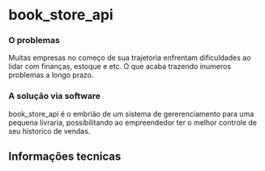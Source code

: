 # book_store_api

### O problemas
Muitas empresas no começo de sua trajetoria enfrentam dificuldades ao lidar com finanças, estoque e etc. O que acaba trazendo inumeros problemas a longo prazo.

### A solução via software
book_store_api é o embrião de um sistema de gererenciamento para uma pequena livraria, possibilitando ao empreendedor ter o melhor controle de seu historico de vendas.

## Informações tecnicas
